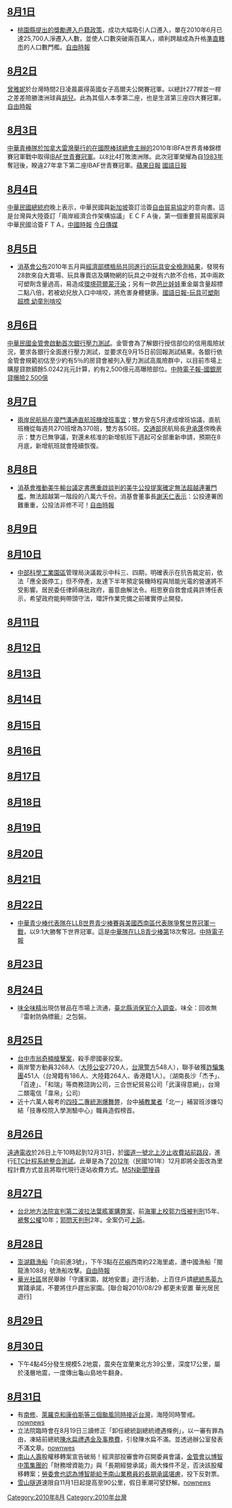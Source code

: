 <noinclude></noinclude>

## [8月1日](../Page/8月1日.md "wikilink")

  - [桃園縣提出的獎勵遷入](https://zh.wikipedia.org/wiki/桃園市 "wikilink")[戶籍政策](https://zh.wikipedia.org/wiki/戶籍 "wikilink")，成功大幅吸引人口遷入，單在2010年6月已達25,700人淨遷入人數，並使人口數突破兩百萬人，順利跨越成為升格[準直轄市](../Page/準直轄市.md "wikilink")的人口數門檻。[自由時報](https://web.archive.org/web/20100804015245/http://www.libertytimes.com.tw/2010/new/aug/1/today-t1.htm)

## [8月2日](../Page/8月2日.md "wikilink")

[曾雅妮](../Page/曾雅妮.md "wikilink")於台灣時間2日凌晨贏得英國女子高爾夫公開賽冠軍。以總計277桿並一桿之差差險勝澳洲球員[胡兒](https://zh.wikipedia.org/wiki/胡兒 "wikilink")。此為其個人本季第二座，也是生涯第三座四大賽冠軍。[自由時報](https://web.archive.org/web/20100904023547/http://www.libertytimes.com.tw/2010/new/aug/2/today-t1.htm)

## [8月3日](../Page/8月3日.md "wikilink")

[中華青棒隊於加拿大](https://zh.wikipedia.org/wiki/中華青棒隊 "wikilink")[雷灣舉行的在](https://zh.wikipedia.org/wiki/雷灣 "wikilink")[國際棒球總會主辦的](https://zh.wikipedia.org/wiki/國際棒球總會 "wikilink")2010年IBFA世界青棒錦標賽冠軍戰中取得[IBAF世青賽冠軍](https://zh.wikipedia.org/wiki/IBAF "wikilink")。以8比4打敗澳洲隊。此次冠軍榮耀為自[1983年](../Page/1983年.md "wikilink")奪冠後，睽違27年拿下第二座IBAF世青賽冠軍。[蘋果日報](http://tw.nextmedia.com/applenews/article/art_id/32709167/IssueID/20100803) [國語日報](https://www.mdnkids.com/info/news/content.asp?Serial_NO=68297)

## [8月4日](../Page/8月4日.md "wikilink")

[中華民國總統府](../Page/中華民國總統府.md "wikilink")晚上表示，中華民國與[新加坡](../Page/新加坡.md "wikilink")簽訂洽簽[自由貿易協定](../Page/自由貿易協定.md "wikilink")的意向書。這是台灣與大陸簽訂「兩岸經濟合作架構協議」ＥＣＦＡ後，第一個重要貿易國家與中華民國洽簽ＦＴＡ。[中國時報](http://news.chinatimes.com/focus/0,5243,50106149x112010080500128,00.html) [今日傳媒](http://www.nownews.com/2010/08/05/11490-2633131.htm)

## [8月5日](../Page/8月5日.md "wikilink")

  - [消基會公布](https://zh.wikipedia.org/wiki/消基會 "wikilink")2010年五月與[經濟部](https://zh.wikipedia.org/wiki/經濟部 "wikilink")[標檢局共同進行的玩具安全檢測結果](https://zh.wikipedia.org/wiki/標檢局 "wikilink")，發現有28款來自大賣場、玩具專賣店及購物網的玩具之中就有六款不合格，其中兩款可塑劑含量過高，易造成[環境荷爾蒙汙染](https://zh.wikipedia.org/wiki/環境荷爾蒙 "wikilink")；另有一款[芭比娃娃](../Page/芭比娃娃.md "wikilink")重金屬含量超標二點八倍，若被幼兒放入口中啃咬，將危害身體健康。[國語日報-玩具可塑劑超標 幼童別啃咬](http://www.mdnkids.com.tw/info/news/content.asp?Serial_NO=68334)

## [8月6日](../Page/8月6日.md "wikilink")

[中華民國](../Page/中華民國.md "wikilink")[金管會啟動首次銀行](https://zh.wikipedia.org/wiki/金管會 "wikilink")[壓力測試](https://zh.wikipedia.org/wiki/壓力測試 "wikilink")。金管會為了解銀行授信部位的信用風險狀況，要求各銀行全面進行壓力測試，並要求在9月15日前回報測試結果。各銀行依金管會規範初估至少約有5％的房貸會被列入壓力測試高風險群中，以目前市場上購屋貸款額餘5.0242兆元計算，約有2,500億元高曝險部位。[中時電子報-國銀房貸曝險2,500億](http://money.chinatimes.com/news/news-content.aspx?id=20100806000003&cid=1206)

## [8月7日](../Page/8月7日.md "wikilink")

  - [兩岸](https://zh.wikipedia.org/wiki/兩岸 "wikilink")[民航局在](https://zh.wikipedia.org/wiki/民航局 "wikilink")[廈門溝通](https://zh.wikipedia.org/wiki/廈門 "wikilink")[直航班機增班事宜](https://zh.wikipedia.org/wiki/直航 "wikilink")；雙方曾在5月達成增班協議，直航班機從每週共270班增為370班，雙方各50班。[交通部](../Page/交通部.md "wikilink")民航局長[尹承蓬](../Page/尹承蓬.md "wikilink")傍晚表示：雙方已無爭議，對還未核准的新增航班下週起可全部重新申請，預期在8月底，新增航班就會陸續恢復。

## [8月8日](../Page/8月8日.md "wikilink")

  - [消基會推動](https://zh.wikipedia.org/wiki/消基會 "wikilink")[美牛輸台議定書應重啟談判的](https://zh.wikipedia.org/wiki/美牛輸台議定書 "wikilink")[美牛公投提案確定無法超越連署門檻](https://zh.wikipedia.org/wiki/美牛公投提案 "wikilink")，無法超越第一階段的八萬六千份。消基會董事長[謝天仁表示](https://zh.wikipedia.org/wiki/謝天仁 "wikilink")：公投連署困難重重，公投法非修不可！[自由時報](https://web.archive.org/web/20110129062559/http://www.libertytimes.com.tw/2010/new/aug/8/today-t1.htm)

## [8月9日](../Page/8月9日.md "wikilink")

## [8月10日](../Page/8月10日.md "wikilink")

  - [中部科學工業園區](../Page/中部科學工業園區.md "wikilink")管理局決議裁示中科三、四期，明確表示在抗告裁定前，依法「應全面停工」但不停產，友達下半年預定裝機時程與旭能光電的營運將不受影響。居民委任律師痛批政府，蓄意曲解法令。相思寮自救會成員許博任表示，希望政府能夠帶頭守法，環評作業完備之前確實停止開發。

## [8月11日](https://zh.wikipedia.org/wiki/8月11日 "wikilink")

## [8月12日](https://zh.wikipedia.org/wiki/8月12日 "wikilink")

## [8月13日](../Page/8月13日.md "wikilink")

## [8月14日](../Page/8月14日.md "wikilink")

## [8月15日](../Page/8月15日.md "wikilink")

## [8月16日](../Page/8月16日.md "wikilink")

## [8月17日](../Page/8月17日.md "wikilink")

## [8月18日](../Page/8月18日.md "wikilink")

## [8月19日](../Page/8月19日.md "wikilink")

## [8月20日](../Page/8月20日.md "wikilink")

## [8月21日](../Page/8月21日.md "wikilink")

## [8月22日](../Page/8月22日.md "wikilink")

  - [中華青少棒代表隊在](https://zh.wikipedia.org/wiki/中華青少棒代表隊 "wikilink")[LLB世界青少棒賽與美國西南區代表隊爭奪世界冠軍一戰](https://zh.wikipedia.org/wiki/LLB世界青少棒賽 "wikilink")，以9:1大勝奪下世界冠軍。這是[中華隊在LLB青少棒第](https://zh.wikipedia.org/wiki/中華隊 "wikilink")18次奪冠。[中時電子報](https://web.archive.org/web/20100825033210/http://news.chinatimes.com/focus/0,5243,50106335x132010082200408,00.html)

## [8月23日](../Page/8月23日.md "wikilink")

## [8月24日](../Page/8月24日.md "wikilink")

  - [味全](../Page/味全.md "wikilink")[味精](../Page/味精.md "wikilink")出現仿冒品在市場上流通，[臺北縣消保官介入調查](https://zh.wikipedia.org/wiki/新北市 "wikilink")。味全：回收無『雷射防偽標籤』之包裝。

## [8月25日](../Page/8月25日.md "wikilink")

  - [台中市翁奇楠槍擊案](https://zh.wikipedia.org/wiki/台中市翁奇楠槍擊案 "wikilink")，殺手廖國豪投案。
  - 兩岸警方動員3268人（[大陸公安](https://zh.wikipedia.org/wiki/中華人民共和國人民警察 "wikilink")2720人，[台灣警方](https://zh.wikipedia.org/wiki/中華民國警察 "wikilink")548人），聯手破獲[詐騙集團](../Page/詐騙集團.md "wikilink")451人（台灣籍有186人、大陸籍264人、香港籍1人）。（湖南長沙「杰予」、「百達」、「和瑞」等商務諮詢公司，三合世紀貿易公司「武漢得意網」，台灣二類電信「韋帛」公司）
  - 近十六萬人報考的[四技二專](https://zh.wikipedia.org/wiki/四技二專 "wikilink")[統測爆舞弊](https://zh.wikipedia.org/wiki/統測 "wikilink")，台中[補教業者](https://zh.wikipedia.org/wiki/補教 "wikilink")「北一」補習班涉嫌勾結「技專校院入學測驗中心」職員造假榜首。

## [8月26日](../Page/8月26日.md "wikilink")

[遠通電收](../Page/遠通電收.md "wikilink")於26日上午10時起到12月31日，於[國道一號北上汐止收費站前路段](https://zh.wikipedia.org/wiki/國道一號 "wikilink")，進行[ETC計程系統整合測試](https://zh.wikipedia.org/wiki/ETC "wikilink")。此舉是為了[2012年](../Page/2012年.md "wikilink")（民國101年）12月即將全面改為里程計費方式並且將取代現行逐站收費方式。[MSN新聞搜尋](http://www.google.com/search?hl=zh-TW&q=%E4%BB%8A%E8%B5%B7%E8%87%B3%E5%B9%B4%E5%BA%95+ETC%E8%A8%88%E7%A8%8B%E6%B8%AC%E8%A9%A6+&btnG=%E6%90%9C%E5%B0%8B&aq=f&aqi=&aql=&oq=&gs_rfai=)

## [8月27日](../Page/8月27日.md "wikilink")

  - [台北地方法院宣判第二波](https://zh.wikipedia.org/wiki/台北地方法院 "wikilink")[拉法葉艦軍購弊案](../Page/拉法葉軍購案.md "wikilink")，前[海軍上校](../Page/中華民國海軍.md "wikilink")[郭力恆被判刑](https://zh.wikipedia.org/wiki/郭力恆 "wikilink")15年、[褫奪公權](../Page/褫奪公權.md "wikilink")10年；[郭問天判刑](https://zh.wikipedia.org/wiki/郭問天 "wikilink")2年。全案仍可[上訴](https://zh.wikipedia.org/wiki/上訴 "wikilink")。

## [8月28日](../Page/8月28日.md "wikilink")

  - [澎湖籍漁船](https://zh.wikipedia.org/wiki/澎湖 "wikilink")「向前進3號」，下午3點在[花嶼](../Page/花嶼.md "wikilink")西南約22海里處，遭中國漁船「閩龍漁1088」號漁船攻擊。[自由時報](http://www.google.com.tw/search?hl=zh-TW&as_epq=%22%E5%90%91%E5%89%8D%E9%80%B23%E8%99%9F%22+%22%E9%96%A9%E9%BE%8D%E6%BC%811088%22+%222010%E5%B9%B48%E6%9C%88%22&as_sitesearch=http%3A%2F%2Fiservice.libertytimes.com.tw%2F)
  - [華光社區](../Page/華光社區.md "wikilink")居民舉辦「守護家園，就地安置」遊行活動，上百住戶請[總統](../Page/總統.md "wikilink")[馬英九](../Page/馬英九.md "wikilink")實踐承諾，不要將住戶趕出家園。\[聯合報2010/08/29 都更未安置 華光居民遊行\]

## [8月29日](../Page/8月29日.md "wikilink")

## [8月30日](../Page/8月30日.md "wikilink")

  - 下午4點45分發生規模5.2地震，震央在宜蘭東北方39公里，深度17公里，屬於淺層地震，一度傳出龜山島地牛翻身。

## [8月31日](../Page/8月31日.md "wikilink")

  - 有[南修](../Page/熱帶風暴南川_\(2010年\).md "wikilink")、[萊羅克和](../Page/強烈熱帶風暴獅子山_\(2010年\).md "wikilink")[康伯斯等三個颱風同時接近台灣](../Page/颱風圓規_\(2010年\).md "wikilink")，海陸同時警戒。[nownews](http://www.nownews.com/2010/08/31/91-2641675.htm)
  - 立法院臨時會在8月19日三讀修正「卸任總統副總統禮遇條例」，以一審有罪為由，凍結前總統[陳水扁禮遇金及事務費](https://zh.wikipedia.org/wiki/陳水扁 "wikilink")，引發陳水扁不滿。並透過辦公室發表不滿文章。[nownwes](http://www.nownews.com/2010/08/31/545-2641790.htm)
  - [南山人壽](../Page/南山人壽.md "wikilink")股權移轉案宣告破局！經濟部投審會昨召開委員會議，[金管會以博智中策集團的](https://zh.wikipedia.org/wiki/金管會 "wikilink")「財務增資能力」與「長期經營承諾」兩大條件不足，否決該股權移轉案；[勞委會也認為博智能給予南山業務員的長期承諾堪慮](https://zh.wikipedia.org/wiki/勞委會 "wikilink")，投下反對票。
  - [雪山隧道](../Page/雪山隧道.md "wikilink")速限自11月1日起提高至90公里，假日車潮可望舒解。[nownews](http://www.nownews.com/2010/08/31/11490-2641997.htm)

<noinclude> </noinclude>

[Category:2010年8月](https://zh.wikipedia.org/wiki/Category:2010年8月 "wikilink") [Category:2010年台灣](https://zh.wikipedia.org/wiki/Category:2010年台灣 "wikilink")